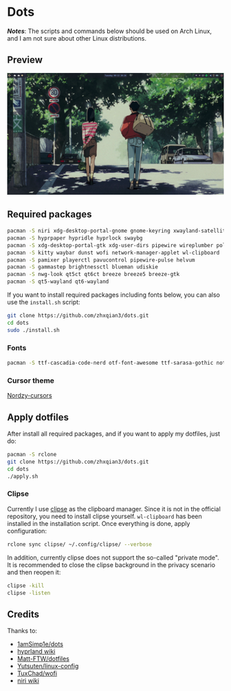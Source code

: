 # Dots
***Notes***: The scripts and commands below should be used on Arch Linux, and I am not sure about other Linux distributions.

## Preview
![preview](screenshot.png)

## Required packages
```sh
pacman -S niri xdg-desktop-portal-gnome gnome-keyring xwayland-satellite
pacman -S hyprpaper hypridle hyprlock swaybg
pacman -S xdg-desktop-portal-gtk xdg-user-dirs pipewire wireplumber polkit-kde-agent
pacman -S kitty waybar dunst wofi network-manager-applet wl-clipboard
pacman -S pamixer playerctl pavucontrol pipewire-pulse helvum
pacman -S gammastep brightnessctl blueman udiskie
pacman -S nwg-look qt5ct qt6ct breeze breeze5 breeze-gtk
pacman -S qt5-wayland qt6-wayland
```
If you want to install required packages including fonts below, you can also use the `install.sh` script: 
```sh
git clone https://github.com/zhxqian3/dots.git
cd dots
sudo ./install.sh
```

### Fonts
```sh
pacman -S ttf-cascadia-code-nerd otf-font-awesome ttf-sarasa-gothic noto-fonts-emoji tela-circle-icon-theme-nord
```

### Cursor theme
[Nordzy-cursors](https://github.com/guillaumeboehm/Nordzy-cursors)

## Apply dotfiles
After install all required packages, and if you want to apply my dotfiles, just do:
```sh
pacman -S rclone
git clone https://github.com/zhxqian3/dots.git
cd dots
./apply.sh
```

### Clipse
Currently I use [clipse](https://github.com/savedra1/clipse) as the clipboard manager. Since it is not in the official repository, you need to install clipse yourself. `wl-clipboard` has been installed in the installation script. Once everything is done, apply configuration:
```sh
rclone sync clipse/ ~/.config/clipse/ --verbose
```
In addition, currently clipse does not support the so-called "private mode". It is recommended to close the clipse background in the privacy scenario and then reopen it:
```sh
clipse -kill
clipse -listen
```

## Credits
Thanks to:
- [1amSimp1e/dots](https://github.com/1amSimp1e/dots)
- [hyprland wiki](https://wiki.hyprland.org/)
- [Matt-FTW/dotfiles](https://github.com/Matt-FTW/dotfiles)
- [Yutsuten/linux-config](https://github.com/Yutsuten/linux-config)
- [TuxChad/wofi](https://github.com/TuxChad/wofi)
- [niri wiki](https://github.com/YaLTeR/niri/wiki)
